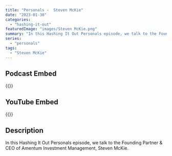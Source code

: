 ```yaml
---
title: "Personals -  Steven McKie"
date: "2023-01-30"
categories: 
  - "hashing-it-out"
featuredImage: "images/Steven McKie.png"
summary: "In this Hashing It Out Personals episode, we talk to the Founding Partner & CEO of Amentum Investment Management, Steven McKie."
series:
  - "personals"
tags:
  - "Steven McKie"
---
```


## Podcast Embed
{{<podcast-embed url="https://player.simplecast.com/120d5fd6-a5de-4db9-b71b-4996abe8e477?dark=false&color=EE6E04">}}

## YouTube Embed
{{<youtube pe5ac3aCgdM>}}

## Description
In this Hashing It Out Personals episode, we talk to the Founding Partner & CEO of Amentum Investment Management, Steven McKie.